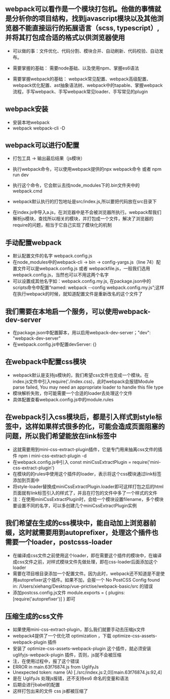 ## webpack可以看作是一个模块打包机。他做的事情就是分析你的项目结构，找到javascript模块以及其他浏览器不能直接运行的拓展语言（scss, typescript）,并将其打包成合适的格式以供浏览器使用

- 可以做的事：文件优化、代码分割、模块合并、自动刷新、代码校验、自动发布。

- 需要掌握的基础： 需要node基础、以及使用npm、掌握es6语法

- 需要掌握webpack的基础： webpack常见配置、webpack高级配置、webpack优化配置、ast抽象语法树、webpack中的tapable、掌握webpack流程，手写webpack、手写webpack常见loader、手写常见的plugin

## webpack安装
- 安装本地webpack
- webpack webpack-cli -D

## webpack可以进行0配置
- 打包工具 -> 输出最后结果（js模块）

- 执行webpack命令，可以使用webpack提供的npx webpack命令 或者 npm run dev
- 执行这个命令，它会默认去找node_modules下的.bin文件夹中的webpack.cmd
- webpack默认执行的打包地址是src/index.js,所以要把代码放在src目录下

- 在index.js中导入a.js，在浏览器中是不会被浏览器所执行。webpack帮我们解析js模块，查找所以相关的模块，并打包成一个文件，解决了浏览器的require的问题，相当于它自己实现了模块化的机制

## 手动配置webpack

- 默认配置文件的名字 webpack.config.js
- 在node_modules中的webpack-cli -> bin -> config-yargs.js（line 74）配置文件可以是webpack.config.js 或者 webpackfile.js，一般我们选用webpack.config.js，当然也可以不用这两个名字
- 可以设置成其他名字如：webpack.config.my.js, 在package.json中的scripts命令中配置“named: webpack --config webpack.config.my.js”;这样在执行webpack的时候，就知道配置文件是重新改名的这个文件了


## 我们需要在本地启一个服务，可以使用webpack-dev-server

- 在package.json中配置脚本，用以启用webpack-dev-server；"dev": "webpack-dev-server"
- 在webpack.config.js中配置devServer: {}

## 在webpack中配置css模块

- webpack默认是支持js模块的，我们希望css文件也变成一个模块。在index.js文件中引入require('./index.css)，此时webpack会报错Module parse failed, You may need an appropriate loader to handle this file type
- 模块解析失败，你可能需要一个合适的loader去处理这个文件
- 具体配置查看webpack.config.js中的module.rules


## 在webpack引入css模块后，都是引入样式到style标签中，这样如果样式很多的化，可能会造成页面阻塞的问题，所以我们希望能放在link标签中
- 这就需要用到mini-css-extract-plugin插件，它是专门用来抽离css文件的插件 npm i mini-css-extract-plugin -d
- 在webpack.config.js中引入 const miniCssExtractPlugin = require('mini-css-extract-plugin')
- 在模块的的rules中使用这个插件的loader，表示将这个css模块通过link标签添加到页面中
- 将style-loader替换成miniCssExtractPlugin.loader即可这样打包之后的html页面就有link标签引入的样式了，并且在打包的文件中多了一个样式的文件
- 注：在使用miniCssExtractPlugin时，会给一个模块设置filename，多个模块要设置不同的名字，可以多创建几个miniCssExtractPlugin实例

## 我们希望在生成的css模块中，能自动加上浏览器前缀，这时就需要用到autoprefixer，处理这个插件也需要一个loader，postcsss-loader
- 在编译成css文件之前使用这个loader，即在需要这个插件的模块中，在编译成css文件之前，对样式模块文件先做处理，即在css-loader后面添加这个loader
- 需要在项目根目录添加一个配置文件。因为此时，webpack还不知道是不是使用autoprefixer这个插件。如果不加，会报一个 No PostCSS Config found in: /Users/xiehang/Desktop/vue-prictise/webpack-basic/src 的错误
- 添加postcss.config.js文件  module.exports = { plugins: [require('autoprefixer')] } 即可

## 压缩生成的css文件
- 如果使用mini-css-extract-plugin，那么我们就要手动去压缩js文件
- webpack4提供了一个优化项 optimization ，下载 optimize-css-assets-webpack-plugin 插件
- 安装了 optimize-css-assets-webpack-plugin 这个插件，就必须安装 uglifyjs-webpack-plugin 插件，否则，js就不会被压缩
- 注，在使用过程中，报了这个错误
- ERROR in main.63f76874.js from UglifyJs
- Unexpected token: name (A) [./src/index.js:2,0][main.63f76874.js:92,4]
- 是在 UglifyJs 处理js报错，还不支持es6 命名的变量和语法
- 后期会进行babel的配置
- 这样打包出来的文件 css js都被压缩了





